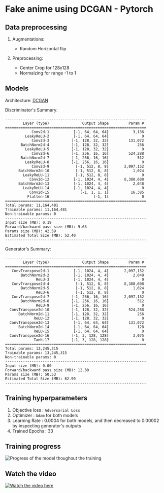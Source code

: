 # __Fake anime using DCGAN - Pytorch__

## __Data preprocessing__

1. Augmentations:
    - Random Horizontal flip

2. Preprocessing:
    - Center Crop for 128x128
    - Normalzing for range -1 to 1


## __Models__

Architecture: [DCGAN](https://arxiv.org/abs/1511.06434)

Discriminator's Summary:

```
----------------------------------------------------------------
        Layer (type)               Output Shape         Param #
================================================================
            Conv2d-1           [-1, 64, 64, 64]           3,136
         LeakyReLU-2           [-1, 64, 64, 64]               0
            Conv2d-3          [-1, 128, 32, 32]         131,072
       BatchNorm2d-4          [-1, 128, 32, 32]             256
         LeakyReLU-5          [-1, 128, 32, 32]               0
            Conv2d-6          [-1, 256, 16, 16]         524,288
       BatchNorm2d-7          [-1, 256, 16, 16]             512
         LeakyReLU-8          [-1, 256, 16, 16]               0
            Conv2d-9            [-1, 512, 8, 8]       2,097,152
      BatchNorm2d-10            [-1, 512, 8, 8]           1,024
        LeakyReLU-11            [-1, 512, 8, 8]               0
           Conv2d-12           [-1, 1024, 4, 4]       8,388,608
      BatchNorm2d-13           [-1, 1024, 4, 4]           2,048
        LeakyReLU-14           [-1, 1024, 4, 4]               0
           Conv2d-15              [-1, 1, 1, 1]          16,385
          Flatten-16                    [-1, 1]               0
================================================================
Total params: 11,164,481
Trainable params: 11,164,481
Non-trainable params: 0
----------------------------------------------------------------
Input size (MB): 0.19
Forward/backward pass size (MB): 9.63
Params size (MB): 42.59
Estimated Total Size (MB): 52.40
----------------------------------------------------------------
```

Generator's Summary:

```
----------------------------------------------------------------
        Layer (type)               Output Shape         Param #
================================================================
   ConvTranspose2d-1           [-1, 1024, 4, 4]       2,097,152
       BatchNorm2d-2           [-1, 1024, 4, 4]           2,048
              ReLU-3           [-1, 1024, 4, 4]               0
   ConvTranspose2d-4            [-1, 512, 8, 8]       8,388,608
       BatchNorm2d-5            [-1, 512, 8, 8]           1,024
              ReLU-6            [-1, 512, 8, 8]               0
   ConvTranspose2d-7          [-1, 256, 16, 16]       2,097,152
       BatchNorm2d-8          [-1, 256, 16, 16]             512
              ReLU-9          [-1, 256, 16, 16]               0
  ConvTranspose2d-10          [-1, 128, 32, 32]         524,288
      BatchNorm2d-11          [-1, 128, 32, 32]             256
             ReLU-12          [-1, 128, 32, 32]               0
  ConvTranspose2d-13           [-1, 64, 64, 64]         131,072
      BatchNorm2d-14           [-1, 64, 64, 64]             128
             ReLU-15           [-1, 64, 64, 64]               0
  ConvTranspose2d-16          [-1, 3, 128, 128]           3,075
             Tanh-17          [-1, 3, 128, 128]               0
================================================================
Total params: 13,245,315
Trainable params: 13,245,315
Non-trainable params: 0
----------------------------------------------------------------
Input size (MB): 0.00
Forward/backward pass size (MB): 12.38
Params size (MB): 50.53
Estimated Total Size (MB): 62.90
----------------------------------------------------------------
```

## __Training hyperparameters__

1. Objective loss : `Adversarial Loss`
2. Optimizer      : `Adam` for both models
3. Learning Rate  : 0.0004  for both models, and then decreased to 0.00002 by inspecting generator's outputs 
4. Trained Epochs : 33

## __Training progress__

![Progress of the model thoughout the training](progress.gif)

## __Watch the video__

[![Watch the video here](https://img.youtube.com/vi/cqXKTC4IP10/0.jpg)](https://www.youtube.com/watch?v=Q8oJxOSRMSw)